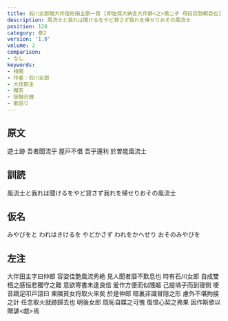 ```yaml
---
title: 石川女郎贈大伴宿祢田主歌一首 [即佐保大納言大伴卿<之>第二子 母曰巨勢朝臣也]
description: 風流士と我れは聞けるをやど貸さず我れを帰せりおその風流士
position: 126
category: 巻2
version: '1.0'
volume: 2
comparison:
- なし
keywords:
- 相聞
- 作者：石川女郎
- 大伴田主
- 贈答
- 掛醎合媿
- 歌語り
---
```


## 原文

遊士跡 吾者聞流乎 屋戸不借 吾乎還利 於曽能風流士

## 訓読

風流士と我れは聞けるをやど貸さず我れを帰せりおその風流士

## 仮名

みやびをと われはきけるを やどかさず われをかへせり おそのみやびを

## 左注

大伴田主字曰仲郎 容姿佳艶風流秀絶 見人聞者靡不歎息也 時有石川女郎 自成雙栖之感恒悲獨守之難 意欲寄書未逢良信 爰作方便而似賎嫗 己提堝子而到寝側 哽音蹢足叩戸諮曰 東隣貧女将取火来矣 於是仲郎 暗裏非識冒隠之形 慮外不堪拘接之計 任念取火就跡歸去也 明後女郎 既恥自媒之可愧 復恨心契之弗果 因作斯歌以贈謔<戯>焉
